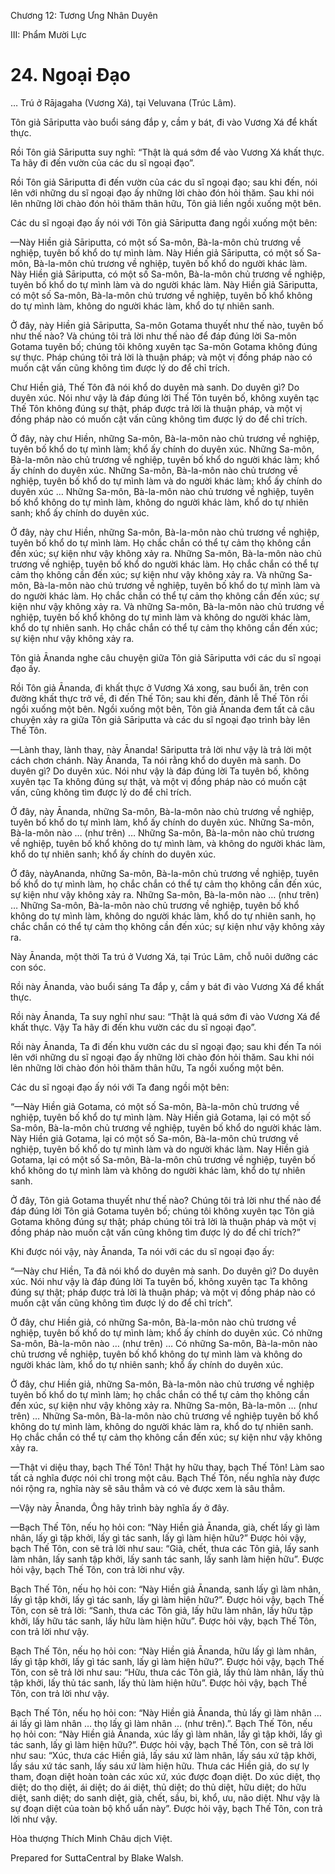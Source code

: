  

Chương 12: Tương Ưng Nhân Duyên

III: Phẩm Mười Lực

# 24\. Ngoại Ðạo

… Trú ở Rājagaha (Vương Xá), tại Veluvana (Trúc Lâm).

Tôn giả Sāriputta vào buổi sáng đắp y, cầm y bát, đi vào Vương Xá để khất thực.

Rồi Tôn giả Sāriputta suy nghĩ: “Thật là quá sớm để vào Vương Xá khất thực. Ta hãy đi đến vườn của các du sĩ ngoại đạo”.

Rồi Tôn giả Sāriputta đi đến vườn của các du sĩ ngoại đạo; sau khi đến, nói lên với những du sĩ ngoại đạo ấy những lời chào đón hỏi thăm. Sau khi nói lên những lời chào đón hỏi thăm thân hữu, Tôn giả liền ngồi xuống một bên.

Các du sĩ ngoại đạo ấy nói với Tôn giả Sāriputta đang ngồi xuống một bên:

—Này Hiền giả Sāriputta, có một số Sa-môn, Bà-la-môn chủ trương về nghiệp, tuyên bố khổ do tự mình làm. Này Hiền giả Sāriputta, có một số Sa-môn, Bà-la-môn chủ trương về nghiệp, tuyên bố khổ do người khác làm. Này Hiền giả Sāriputta, có một số Sa-môn, Bà-la-môn chủ trương về nghiệp, tuyên bố khổ do tự mình làm và do người khác làm. Này Hiền giả Sāriputta, có một số Sa-môn, Bà-la-môn chủ trương về nghiệp, tuyên bố khổ không do tự mình làm, không do người khác làm, khổ do tự nhiên sanh.

Ở đây, này Hiền giả Sāriputta, Sa-môn Gotama thuyết như thế nào, tuyên bố như thế nào? Và chúng tôi trả lời như thế nào để đáp đúng lời Sa-môn Gotama tuyên bố; chúng tôi không xuyên tạc Sa-môn Gotama không đúng sự thực. Pháp chúng tôi trả lời là thuận pháp; và một vị đồng pháp nào có muốn cật vấn cũng không tìm được lý do để chỉ trích.

Chư Hiền giả, Thế Tôn đã nói khổ do duyên mà sanh. Do duyên gì? Do duyên xúc. Nói như vậy là đáp đúng lời Thế Tôn tuyên bố, không xuyên tạc Thế Tôn không đúng sự thật, pháp được trả lời là thuận pháp, và một vị đồng pháp nào có muốn cật vấn cũng không tìm được lý do để chỉ trích.

Ở đây, này chư Hiền, những Sa-môn, Bà-la-môn nào chủ trương về nghiệp, tuyên bố khổ do tự mình làm; khổ ấy chính do duyên xúc. Những Sa-môn, Bà-la-môn nào chủ trương về nghiệp, tuyên bố khổ do người khác làm; khổ ấy chính do duyên xúc. Những Sa-môn, Bà-la-môn nào chủ trương về nghiệp, tuyên bố khổ do tự mình làm và do người khác làm; khổ ấy chính do duyên xúc … Những Sa-môn, Bà-la-môn nào chủ trương về nghiệp, tuyên bố khổ không do tự mình làm, không do người khác làm, khổ do tự nhiên sanh; khổ ấy chính do duyên xúc.

Ở đây, này chư Hiền, những Sa-môn, Bà-la-môn nào chủ trương về nghiệp, tuyên bố khổ do tự mình làm. Họ chắc chắn có thể tự cảm thọ không cần đến xúc; sự kiện như vậy không xảy ra. Những Sa-môn, Bà-la-môn nào chủ trương về nghiệp, tuyên bố khổ do người khác làm. Họ chắc chắn có thể tự cảm thọ không cần đến xúc; sự kiện như vậy không xảy ra. Và những Sa-môn, Bà-la-môn nào chủ trương về nghiệp, tuyên bố khổ do tự mình làm và do người khác làm. Họ chắc chắn có thể tự cảm thọ không cần đến xúc; sự kiện như vậy không xảy ra. Và những Sa-môn, Bà-la-môn nào chủ trương về nghiệp, tuyên bố khổ không do tự mình làm và không do người khác làm, khổ do tự nhiên sanh. Họ chắc chắn có thể tự cảm thọ không cần đến xúc; sự kiện như vậy không xảy ra.

Tôn giả Ānanda nghe câu chuyện giữa Tôn giả Sāriputta với các du sĩ ngoại đạo ấy.

Rồi Tôn giả Ānanda, đi khất thực ở Vương Xá xong, sau buổi ăn, trên con đường khất thực trở về, đi đến Thế Tôn; sau khi đến, đảnh lễ Thế Tôn rồi ngồi xuống một bên. Ngồi xuống một bên, Tôn giả Ānanda đem tất cả câu chuyện xảy ra giữa Tôn giả Sāriputta và các du sĩ ngoại đạo trình bày lên Thế Tôn.

—Lành thay, lành thay, này Ānanda! Sāriputta trả lời như vậy là trả lời một cách chơn chánh. Này Ānanda, Ta nói rằng khổ do duyên mà sanh. Do duyên gì? Do duyên xúc. Nói như vậy là đáp đúng lời Ta tuyên bố, không xuyên tạc Ta không đúng sự thật, và một vị đồng pháp nào có muốn cật vấn, cũng không tìm được lý do để chỉ trích.

Ở đây, này Ānanda, những Sa-môn, Bà-la-môn nào chủ trương về nghiệp, tuyên bố khổ do tự mình làm, khổ ấy chính do duyên xúc. Những Sa-môn, Bà-la-môn nào … (như trên) … Những Sa-môn, Bà-la-môn nào chủ trương về nghiệp, tuyên bố khổ không do tự mình làm, và không do người khác làm, khổ do tự nhiên sanh; khổ ấy chính do duyên xúc.

Ở đây, nàyAnanda, những Sa-môn, Bà-la-môn chủ trương về nghiệp, tuyên bố khổ do tự mình làm, họ chắc chắn có thể tự cảm thọ không cần đến xúc, sự kiện như vậy không xảy ra. Những Sa-môn, Bà-la-môn nào … (như trên) … Những Sa-môn, Bà-la-môn nào chủ trương về nghiệp, tuyên bố khổ không do tự mình làm, không do người khác làm, khổ do tự nhiên sanh, họ chắc chắn có thể tự cảm thọ không cần đến xúc; sự kiện như vậy không xảy ra.

Này Ānanda, một thời Ta trú ở Vương Xá, tại Trúc Lâm, chỗ nuôi dưỡng các con sóc.

Rồi này Ānanda, vào buổi sáng Ta đắp y, cầm y bát đi vào Vương Xá để khất thực.

Rồi này Ānanda, Ta suy nghĩ như sau: “Thật là quá sớm đi vào Vương Xá để khất thực. Vậy Ta hãy đi đến khu vườn các du sĩ ngoại đạo”.

Rồi này Ānanda, Ta đi đến khu vườn các du sĩ ngoại đạo; sau khi đến Ta nói lên với những du sĩ ngoại đạo ấy những lời chào đón hỏi thăm. Sau khi nói lên những lời chào đón hỏi thăm thân hữu, Ta ngồi xuống một bên.

Các du sĩ ngoại đạo ấy nói với Ta đang ngồi một bên:

“—Này Hiền giả Gotama, có một số Sa-môn, Bà-la-môn chủ trương về nghiệp, tuyên bố khổ do tự mình làm. Này Hiền giả Gotama, lại có một số Sa-môn, Bà-la-môn chủ trương về nghiệp, tuyên bố khổ do người khác làm. Này Hiền giả Gotama, lại có một số Sa-môn, Bà-la-môn chủ trương về nghiệp, tuyên bố khổ do tự mình làm và do người khác làm. Nay Hiền giả Gotama, lại có một số Sa-môn, Bà-la-môn chủ trương về nghiệp, tuyên bố khổ không do tự mình làm và không do người khác làm, khổ do tự nhiên sanh.

Ở đây, Tôn giả Gotama thuyết như thế nào? Chúng tôi trả lời như thế nào để đáp đúng lời Tôn giả Gotama tuyên bố; chúng tôi không xuyên tạc Tôn giả Gotama không đúng sự thật; pháp chúng tôi trả lời là thuận pháp và một vị đồng pháp nào muốn cật vấn cũng không tìm được lý do để chỉ trích?”

Khi được nói vậy, này Ānanda, Ta nói với các du sĩ ngoại đạo ấy:

“—Này chư Hiền, Ta đã nói khổ do duyên mà sanh. Do duyên gì? Do duyên xúc. Nói như vậy là đáp đúng lời Ta tuyên bố, không xuyên tạc Ta không đúng sự thật; pháp được trả lời là thuận pháp; và một vị đồng pháp nào có muốn cật vấn cũng không tìm được lý do để chỉ trích”.

Ở đây, chư Hiền giả, có những Sa-môn, Bà-la-môn nào chủ trương về nghiệp, tuyên bố khổ do tự mình làm; khổ ấy chính do duyên xúc. Có những Sa-môn, Bà-la-môn nào … (như trên) … Có những Sa-môn, Bà-la-môn nào chủ trương về nghiệp, tuyên bố khổ không do tự mình làm và không do người khác làm, khổ do tự nhiên sanh; khổ ấy chính do duyên xúc.

Ở đây, chư Hiền giả, những Sa-môn, Bà-la-môn nào chủ trương về nghiệp tuyên bố khổ do tự mình làm; họ chắc chắn có thể tự cảm thọ không cần đến xúc, sự kiện như vậy không xảy ra. Những Sa-môn, Bà-la-môn … (như trên) … Những Sa-môn, Bà-la-môn nào chủ trương về nghiệp tuyên bố khổ không do tự mình làm, không do người khác làm ra, khổ do tự nhiên sanh. Họ chắc chắn có thể tự cảm thọ không cần đến xúc; sự kiện như vậy không xảy ra.

—Thật vi diệu thay, bạch Thế Tôn! Thật hy hữu thay, bạch Thế Tôn! Làm sao tất cả nghĩa được nói chỉ trong một câu. Bạch Thế Tôn, nếu nghĩa này được nói rộng ra, nghĩa này sẽ sâu thẳm và có vẻ được xem là sâu thẳm.

—Vậy này Ānanda, Ông hãy trình bày nghĩa ấy ở đây.

—Bạch Thế Tôn, nếu họ hỏi con: “Này Hiền giả Ānanda, già, chết lấy gì làm nhân, lấy gì tập khởi, lấy gì tác sanh, lấy gì làm hiện hữu?” Ðược hỏi vậy, bạch Thế Tôn, con sẽ trả lời như sau: “Già, chết, thưa các Tôn giả, lấy sanh làm nhân, lấy sanh tập khởi, lấy sanh tác sanh, lấy sanh làm hiện hữu”. Ðược hỏi vậy, bạch Thế Tôn, con trả lời như vậy.

Bạch Thế Tôn, nếu họ hỏi con: “Này Hiền giả Ānanda, sanh lấy gì làm nhân, lấy gì tập khởi, lấy gì tác sanh, lấy gì làm hiện hữu?”. Ðược hỏi vậy, bạch Thế Tôn, con sẽ trả lời: “Sanh, thưa các Tôn giả, lấy hữu làm nhân, lấy hữu tập khởi, lấy hữu tác sanh, lấy hữu làm hiện hữu”. Ðược hỏi vậy, bạch Thế Tôn, con trả lời như vậy.

Bạch Thế Tôn, nếu họ hỏi con: “Này Hiền giả Ānanda, hữu lấy gì làm nhân, lấy gì tập khởi, lấy gì tác sanh, lấy gì làm hiện hữu?”. Ðược hỏi vậy, bạch Thế Tôn, con sẽ trả lời như sau: “Hữu, thưa các Tôn giả, lấy thủ làm nhân, lấy thủ tập khởi, lấy thủ tác sanh, lấy thủ làm hiện hữu”. Ðược hỏi vậy, bạch Thế Tôn, con trả lời như vậy.

Bạch Thế Tôn, nếu họ hỏi con: “Này Hiền giả Ānanda, thủ lấy gì làm nhân … ái lấy gì làm nhân … thọ lấy gì làm nhân … (như trên).”. Bạch Thế Tôn, nếu họ hỏi con: “Này Hiền giả Ānanda, xúc lấy gì làm nhân, lấy gì tập khởi, lấy gì tác sanh, lấy gì làm hiện hữu?”. Ðược hỏi vậy, bạch Thế Tôn, con sẽ trả lời như sau: “Xúc, thưa các Hiền giả, lấy sáu xứ làm nhân, lấy sáu xứ tập khởi, lấy sáu xứ tác sanh, lấy sáu xứ làm hiện hữu. Thưa các Hiền giả, do sự ly tham, đoạn diệt hoàn toàn các xúc xứ, xúc được đoạn diệt. Do xúc diệt, thọ diệt; do thọ diệt, ái diệt; do ái diệt, thủ diệt; do thủ diệt, hữu diệt; do hữu diệt, sanh diệt; do sanh diệt, già, chết, sầu, bi, khổ, ưu, não diệt. Như vậy là sự đoạn diệt của toàn bộ khổ uẩn này”. Ðược hỏi vậy, bạch Thế Tôn, con trả lời như vậy.

Hòa thượng Thích Minh Châu dịch Việt.

Prepared for SuttaCentral by Blake Walsh.